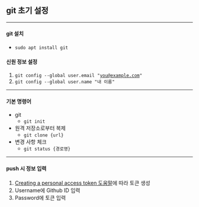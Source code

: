 ## git 초기 설정
----
#### git 설치
* <code>sudo apt install git</code>
#### 신원 정보 설정
1. <code>git config --global user.email "you@example.com"</code>
2. <code>git config --global user.name "내 이름"</code>
----
#### 기본 명령어
- git 
  - <code>git init</code>
- 원격 저장소로부터 복제
  - <code>git clone {url}</code>
- 변경 사항 체크
  - <code>git status {경로명}</code>
----
#### push 시 정보 입력
1. [Creating a personal access token 도움말](https://docs.github.com/en/authentication/keeping-your-account-and-data-secure/creating-a-personal-access-token)에 따라 토큰 생성
2. Username에 Github ID 입력
3. Password에 토큰 입력
